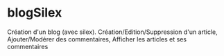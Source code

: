 # blogSilex
Création d'un blog (avec silex). Création/Edition/Suppression d'un article, Ajouter/Modérer des commentaires, Afficher les articles et ses commentaires
